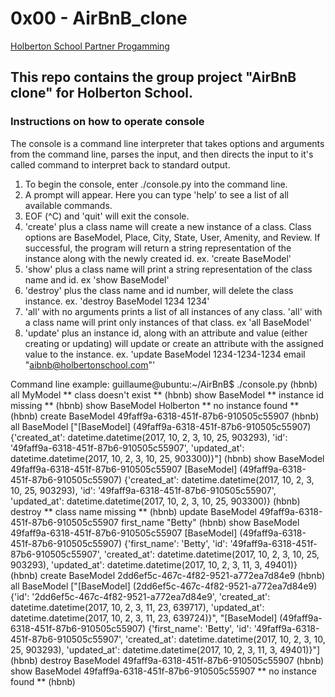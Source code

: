 # 0x00 - AirBnB_clone

[Holberton School Partner Progamming](https://github.com/Jilroge7/AirBnB_clone.git)

## This repo contains the group project "AirBnB clone" for Holberton School.

### Instructions on how to operate console

The console is a command line interpreter that takes options and arguments from the command line, parses the input, and then directs the input to it's called command to interpret back to standard output.

1. To begin the console, enter ./console.py into the command line.
2. A prompt will appear. Here you can type 'help' to see a list of all available commands.
3. EOF (^C) and 'quit' will exit the console.
4. 'create' plus a class name will create a new instance of a class. Class options are BaseModel, Place, City, State, User, Amenity, and Review. If successful, the program will return a string representation of the instance along with the newly created id. ex. 'create BaseModel'
5. 'show' plus a class name will print a string representation of the class name and id. ex 'show BaseModel'
6. 'destroy' plus the class name and id number, will delete the class instance. ex. 'destroy BaseModel 1234 1234'
7. 'all' with no arguments prints a list of all instances of any class. 'all' with a class name will print only instances of that class. ex 'all BaseModel'
8. 'update' plus an instance id, along with an attribute and value (either creating or updating) will update or create an attribute with the assigned value to the instance. ex. 'update BaseModel 1234-1234-1234 email "aibnb@holbertonschool.com"'

Command line example:
guillaume@ubuntu:~/AirBnB$ ./console.py
(hbnb) all MyModel
** class doesn't exist **
(hbnb) show BaseModel
** instance id missing **
(hbnb) show BaseModel Holberton
** no instance found **
(hbnb) create BaseModel
49faff9a-6318-451f-87b6-910505c55907
(hbnb) all BaseModel
["[BaseModel] (49faff9a-6318-451f-87b6-910505c55907) {'created_at': datetime.datetime(2017, 10, 2, 3, 10, 25, 903293), 'id': '49faff9a-6318-451f-87b6-910505c55907', 'updated_at': datetime.datetime(2017, 10, 2, 3, 10, 25, 903300)}"]
(hbnb) show BaseModel 49faff9a-6318-451f-87b6-910505c55907
[BaseModel] (49faff9a-6318-451f-87b6-910505c55907) {'created_at': datetime.datetime(2017, 10, 2, 3, 10, 25, 903293), 'id': '49faff9a-6318-451f-87b6-910505c55907', 'updated_at': datetime.datetime(2017, 10, 2, 3, 10, 25, 903300)}
(hbnb) destroy
** class name missing **
(hbnb) update BaseModel 49faff9a-6318-451f-87b6-910505c55907 first_name "Betty"
(hbnb) show BaseModel 49faff9a-6318-451f-87b6-910505c55907
[BaseModel] (49faff9a-6318-451f-87b6-910505c55907) {'first_name': 'Betty', 'id': '49faff9a-6318-451f-87b6-910505c55907', 'created_at': datetime.datetime(2017, 10, 2, 3, 10, 25, 903293), 'updated_at': datetime.datetime(2017, 10, 2, 3, 11, 3, 49401)}
(hbnb) create BaseModel
2dd6ef5c-467c-4f82-9521-a772ea7d84e9
(hbnb) all BaseModel
["[BaseModel] (2dd6ef5c-467c-4f82-9521-a772ea7d84e9) {'id': '2dd6ef5c-467c-4f82-9521-a772ea7d84e9', 'created_at': datetime.datetime(2017, 10, 2, 3, 11, 23, 639717), 'updated_at': datetime.datetime(2017, 10, 2, 3, 11, 23, 639724)}", "[BaseModel] (49faff9a-6318-451f-87b6-910505c55907) {'first_name': 'Betty', 'id': '49faff9a-6318-451f-87b6-910505c55907', 'created_at': datetime.datetime(2017, 10, 2, 3, 10, 25, 903293), 'updated_at': datetime.datetime(2017, 10, 2, 3, 11, 3, 49401)}"]
(hbnb) destroy BaseModel 49faff9a-6318-451f-87b6-910505c55907
(hbnb) show BaseModel 49faff9a-6318-451f-87b6-910505c55907
** no instance found **
(hbnb)
